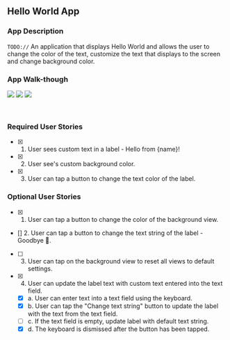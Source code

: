## Hello World App

### App Description
`TODO://` An application that displays Hello World and allows the user to change the color of the text, customize the text that displays to the screen and change background color.

### App Walk-though

![](https://i.imgur.com/MXJwaQw.gif)
![](https://i.imgur.com/icpqa7m.gif)
![](https://i.imgur.com/VOh0k3B.gif)

<br>

### Required User Stories
- [x] 1. User sees custom text in a label - Hello from {name}!
- [x] 2. User see's custom background color.
- [x] 3. User can tap a button to change the text color of the label.

### Optional User Stories
- [x] 1. User can tap a button to change the color of the background view.
- [] 2. User can tap a button to change the text string of the label - Goodbye 👋.
- [ ] 3. User can tap on the background view to reset all views to default settings.
- [x] 4. User can update the label text with custom text entered into the text field.
   - [x] a. User can enter text into a text field using the keyboard.
   - [x] b. User can tap the "Change text string" button to update the label with the text from the text field.
   - [ ] c. If the text field is empty, update label with default text string.
   - [x] d. The keyboard is dismissed after the button has been tapped.
